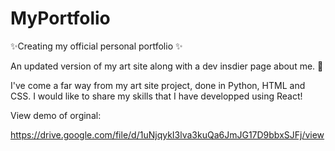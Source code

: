 # MyPortfolio

✨Creating my official personal portfolio ✨

An updated version of my art site along with a dev insdier page about me. 🌸

I've come a far way from my art site project, done in Python, HTML and CSS. I would like to share my skills that I have developped using React!

View demo of orginal:

https://drive.google.com/file/d/1uNjqykI3lva3kuQa6JmJG17D9bbxSJFj/view
